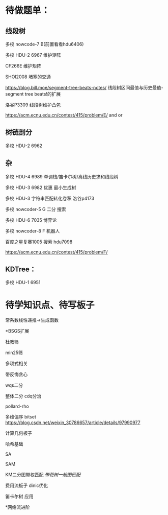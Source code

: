 # 待做题单：

## 线段树

多校 nowcode-7 B(前置看看hdu6406)

多校 HDU-2 6967 维护矩阵

CF266E 维护矩阵

SHOI2008 堵塞的交通

https://blog.bill.moe/segment-tree-beats-notes/ 线段树区间最值与历史最值-segment tree beats!的扩展

洛谷P3309 线段树维护凸包

https://acm.ecnu.edu.cn/contest/415/problem/E/ and or

## 树链剖分

多校 HDU-2 6962

## 杂

多校 HDU-4 6989 单调栈/笛卡尔树/离线历史求和线段树

多校 HDU-3 6982 优惠 最小生成树

多校 HDU-3 字符串匹配转化卷积 洛谷p4173

多校 nowcoder-5 G 二分 搜索

多校 HDU-6 7035 博弈论

多校 nowcoder-8 F 机器人

百度之星复赛1005 搜索 hdu7098

https://acm.ecnu.edu.cn/contest/415/problem/F/

## KDTree：

多校 HDU-1 6951 

# 待学知识点、待写板子

常系数线性递推->生成函数

*BSGS扩展

杜教筛

min25筛

多项式相关

带反悔贪心

wqs二分

整体二分 cdq分治

pollard-rho

多维偏序 bitset https://blog.csdn.net/weixin_30786657/article/details/97990977

计算几何板子

哈希基础

SA

SAM

KM二分图带权匹配 ~~*带花树一般图匹配*~~

费用流板子 dinic优化

笛卡尔树 应用

*网络流进阶
